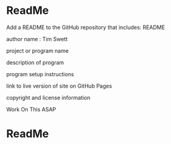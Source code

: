 # ReadMe
Add a README to the GitHub repository that includes: README

author name : Tim Swett

project or program name

description of program

program setup instructions

link to live version of site on GitHub Pages

copyright and license information

Work On This ASAP
# ReadMe
